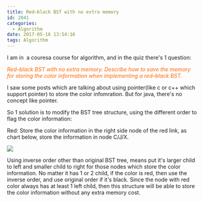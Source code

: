 ```yaml
---
title: Red–black BST with no extra memory
id: 2841
categories:
  - Algorithm
date: 2017-05-16 13:54:16
tags: Algorithm
---
```


I am in  a couresa course for algorithm, and in the quiz there's 1 question:

<span style="color: #ff6600;">_Red–black BST with no extra memory. Describe how to save the memory for storing the color information when implementing a red–black BST._</span>


I saw some posts which are talking about using pointer(like c or c++ which support pointer) to store the color infomration. But for java, there's no concept like pointer.

So 1 solution is to modify the BST tree structure, using the different order to flag the color information:

Red: Store the color information in the right side node of the red link, as chart below, store the information in node C/J/X.

[![](http://blog-sealyu.rhcloud.com/wp-content/uploads/2017/05/Screen-Shot-2017-05-16-at-10.34.29-AM.png)](http://blog-sealyu.rhcloud.com/wp-content/uploads/2017/05/Screen-Shot-2017-05-16-at-10.34.29-AM.png)

Using inverse order other than original BST tree, means put it's larger child to left and smaller child to right for those nodes which store the color information. No matter it has 1 or 2 child, if the color is red, then use the inverse order, and use original order if it's black. Since the node with red color always has at least 1 left child, then this structure will be able to store the color information without any extra memory cost.